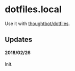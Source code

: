 # dotfiles.local

Use it with [thoughtbot/dotfiles](https://github.com/thoughtbot/dotfiles).

## Updates

#### 2018/02/26
Init.